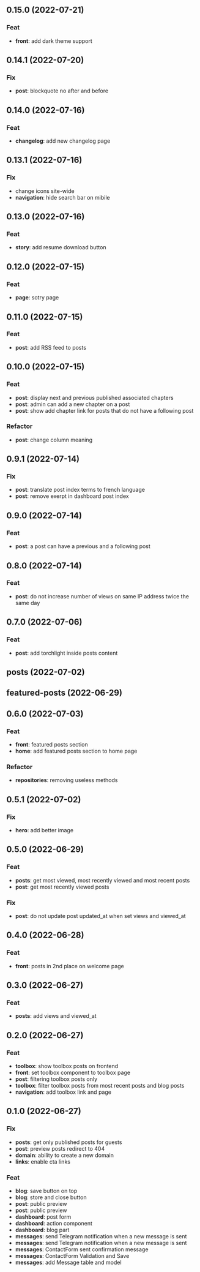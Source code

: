 ## 0.15.0 (2022-07-21)

### Feat

- **front**: add dark theme support

## 0.14.1 (2022-07-20)

### Fix

- **post**: blockquote no after and before

## 0.14.0 (2022-07-16)

### Feat

- **changelog**: add new changelog page

## 0.13.1 (2022-07-16)

### Fix

- change icons site-wide
- **navigation**: hide search bar on mibile

## 0.13.0 (2022-07-16)

### Feat

- **story**: add resume download button

## 0.12.0 (2022-07-15)

### Feat

- **page**: sotry page

## 0.11.0 (2022-07-15)

### Feat

- **post**: add RSS feed to posts

## 0.10.0 (2022-07-15)

### Feat

- **post**: display next and previous published associated chapters
- **post**: admin can add a new chapter on a post
- **post**: show add chapter link for posts that do not have a following post

### Refactor

- **post**: change column meaning

## 0.9.1 (2022-07-14)

### Fix

- **post**: translate post index terms to french language
- **post**: remove exerpt in dashboard post index

## 0.9.0 (2022-07-14)

### Feat

- **post**: a post can have a previous and a following post

## 0.8.0 (2022-07-14)

### Feat

- **post**: do not increase number of views on same IP address twice the same day

## 0.7.0 (2022-07-06)

### Feat

- **post**: add torchlight inside posts content

## posts (2022-07-02)

## featured-posts (2022-06-29)

## 0.6.0 (2022-07-03)

### Feat

- **front**: featured posts section
- **home**: add featured posts section to home page

### Refactor

- **repositories**: removing useless methods

## 0.5.1 (2022-07-02)

### Fix

- **hero**: add better image

## 0.5.0 (2022-06-29)

### Feat

- **posts**: get most viewed, most recently viewed and most recent posts
- **post**: get most recently viewed posts

### Fix

- **post**: do not update post updated_at when set views and viewed_at

## 0.4.0 (2022-06-28)

### Feat

- **front**: posts in 2nd place on welcome page

## 0.3.0 (2022-06-27)

### Feat

- **posts**: add views and viewed_at

## 0.2.0 (2022-06-27)

### Feat

- **toolbox**: show toolbox posts on frontend
- **front**: set toolbox component to toolbox page
- **post**: filtering toolbox posts only
- **toolbox**: filter toolbox posts from most recent posts and blog posts
- **navigation**: add toolbox link and page

## 0.1.0 (2022-06-27)

### Fix

- **posts**: get only published posts for guests
- **post**: preview posts redirect to 404
- **domain**: ability to create a new domain
- **links**: enable cta links

### Feat

- **blog**: save button on top
- **blog**: store and close button
- **post**: public preview
- **post**: public preview
- **dashboard**: post form
- **dashboard**: action component
- **dashboard**: blog part
- **messages**: send Telegram notification when a new message is sent
- **messages**: send Telegram notification when a new message is sent
- **messages**: ContactForm sent confirmation message
- **messages**: ContactForm Validation and Save
- **messages**: add Message table and model
